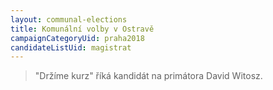 ```yaml
---
layout: communal-elections
title: Komunální volby v Ostravě
campaignCategoryUid: praha2018
candidateListUid: magistrat
---
```



> "Držíme kurz" říká kandidát na primátora David Witosz.

